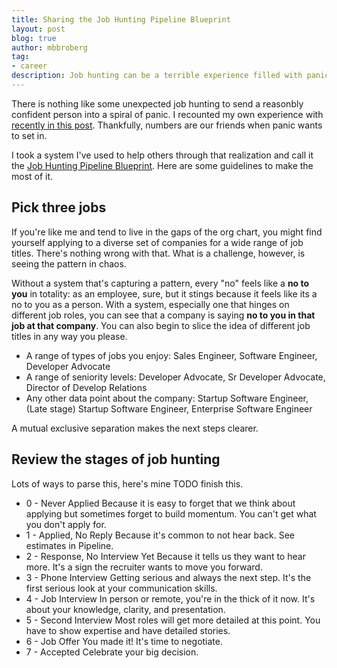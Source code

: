 ```yaml
---
title: Sharing the Job Hunting Pipeline Blueprint
layout: post
blog: true
author: mbbroberg
tag:
- career
description: Job hunting can be a terrible experience filled with panic. Use data to calm your nerves.
---
```


There is nothing like some unexpected job hunting to send a reasonbly confident person into a spiral of panic. I recounted my own experience with [recently in this post](2020-05-03-nonlinear-job-hunting.md). Thankfully, numbers are our friends when panic wants to set in.

I took a system I've used to help others through that realization and call it the [Job Hunting Pipeline Blueprint](https://bit.ly/JobPipelineBrueprint). Here are some guidelines to make the most of it. 

## Pick three jobs 

If you're like me and tend to live in the gaps of the org chart, you might find yourself applying to a diverse set of companies for a wide range of job titles. There's nothing wrong with that. What is a challenge, however, is seeing the pattern in chaos. 

Without a system that's capturing a pattern, every "no" feels like a **no to you** in totality: as an employee, sure, but it stings because it feels like its a no to you as a person. With a system, especially one that hinges on different job roles, you can see that a company is saying **no to you in that job at that company**. You can also begin to slice the idea of different job titles in any way you please.

- A range of types of jobs you enjoy: Sales Engineer, Software Engineer, Developer Advocate
- A range of seniority levels: Developer Advocate, Sr Developer Advocate, Director of Develop Relations
- Any other data point about the company: Startup Software Engineer,  (Late stage) Startup Software Engineer, Enterprise Software Engineer

A mutual exclusive separation makes the next steps clearer.

## Review the stages of job hunting

Lots of ways to parse this, here's mine TODO finish this. 

- 0 - Never Applied	Because it is easy to forget that we think about applying but sometimes forget to build momentum. You can't get what you don't apply for.
- 1 - Applied, No Reply	Because it's common to not hear back. See estimates in Pipeline.
- 2 - Response, No Interview Yet	Because it tells us they want to hear more. It's a sign the recruiter wants to move you forward.
- 3 - Phone Interview	Getting serious and always the next step. It's the first serious look at your communication skills.
- 4 - Job Interview	In person or remote, you're in the thick of it now. It's about your knowledge, clarity, and presentation.
- 5 - Second Interview	Most roles will get more detailed at this point. You have to show expertise and have detailed stories.
- 6 - Job Offer	You made it! It's time to negotiate.
- 7 - Accepted	Celebrate your big decision.